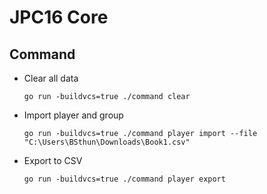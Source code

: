 # JPC16 Core

## Command
- Clear all data
  ```
  go run -buildvcs=true ./command clear
  ```
- Import player and group
  ```
  go run -buildvcs=true ./command player import --file "C:\Users\BSthun\Downloads\Book1.csv"
  ```
- Export to CSV
  ```
  go run -buildvcs=true ./command player export
  ```